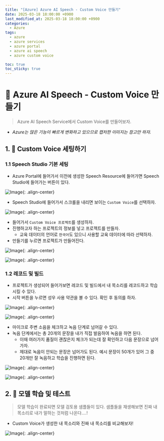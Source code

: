 ```yaml
---
title: "[Azure] Azure AI Speech - Custom Voice 만들기"
date: 2025-03-18 18:00:00 +0900
last_modified_at: 2025-03-18 18:00:00 +0900
categories: 
  - Azure
tags:
  - azure
  - azure services
  - azure portal
  - azure ai speech
  - azure custom voice 

toc: true
toc_sticky: true
---
```


# 🎯 Azure AI Speech - Custom Voice 만들기

> Azure AI Speech Service에서 Custom Voice를 만들어보자.

- *Azure는 많은 기능이 빠르게 변화하고 있으므로 캡처한 이미지는 참고만 하자.*


## 1. 🔧 Custom Voice 세팅하기

### 1.1 Speech Studio 기본 세팅

- Azure Portal에 들어가서 이전에 생성한 Speech Resource에 들어가면 Speech Studio에 들어가는 버튼이 있다.

![Image](https://github.com/user-attachments/assets/c62f1311-21ae-45da-bf6a-5768eade1715){: .align-center}

- Speech Studio에 들어가서 스크롤을 내리면 보이는 `Custom Voice`를 선택하자.

![Image](https://github.com/user-attachments/assets/389478db-5cf8-4e74-93b6-586aefc4d9e5){: .align-center}

- 들어가서 `Custom Voice 프로젝트`를 생성하자.
- 진행하고자 하는 프로젝트의 정보를 넣고 프로젝트를 만들자.
  - 교육 데이터의 언어로 `한국어`도 있으니 사용할 교육 데이터에 따라 선택하자.
- 만들기를 누르면 프로젝트가 만들어진다.

![Image](https://github.com/user-attachments/assets/cdbc5abd-0271-49aa-b5b2-0c78b843d752){: .align-center}

![Image](https://github.com/user-attachments/assets/ce4b2d39-832d-4228-8204-7858b5ab9e2c){: .align-center}

### 1.2 레코드 및 빌드

- 프로젝트가 생성되어 들어가보면 레코드 및 빌드에서 내 목소리를 레코드하고 학습시킬 수 있다.
- 시작 버튼을 누르면 성우 사용 약관을 볼 수 있다. 확인 후 동의를 하자.

![Image](https://github.com/user-attachments/assets/01ace157-487c-45ad-ac17-58b4a5f79d7d){: .align-center}

![Image](https://github.com/user-attachments/assets/7f3f4e3a-2b23-4277-8569-b228f2fcee93){: .align-center}

- 마이크로 주변 소음을 체크하고 녹음 단계로 넘어갈 수 있다.
- 녹음 단계에서는 총 20개의 문장을 내가 직접 발음하여 녹음을 하면 된다.
  - 이때 여러가지 품질이 괜찮은지 체크가 되는데 잘 확인하고 다음 문장으로 넘어가자.
  - 제대로 녹음이 안되는 문장은 넘어가도 된다. 예시 문장이 50개가 있어 그 중 20개만 잘 녹음하고 학습을 진행하면 된다.

![Image](https://github.com/user-attachments/assets/725250fa-861a-4887-a986-fc796cff7875){: .align-center}

![Image](https://github.com/user-attachments/assets/20800c2b-0471-4837-b12f-384c141fd523){: .align-center}

## 2. 🤖 모델 학습 및 테스트

> 모델 학습이 완료되면 모델 검토용 샘플들이 있다. 샘플들을 재생해보면 진짜 내 목소리로 내가 말하는 것처럼 나온다....!

- Custom Voice가 생성한 내 목소리와 진짜 내 목소리를 비교해보자!

![Image](https://github.com/user-attachments/assets/e19da887-08e7-4141-a4c2-efecf910d459){: .align-center}